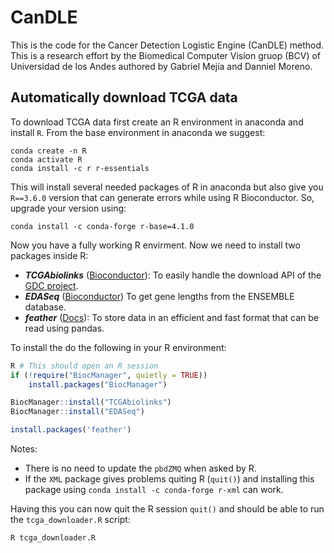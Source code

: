 # CanDLE

This is the code for the Cancer Detection Logistic Engine (CanDLE) method. This is a research effort by the Biomedical Computer Vision gruop (BCV) of Universidad de los Andes authored by Gabriel Mejía and Danniel Moreno.

## Automatically download TCGA data

To download TCGA data first create an R environment in anaconda and install `R`. From the base environment in anaconda we suggest:

```
conda create -n R
conda activate R
conda install -c r r-essentials
```
This will install several needed packages of R in anaconda but also give you `R==3.6.0` version that can generate errors while using R Bioconductor. So, upgrade your version using:

```
conda install -c conda-forge r-base=4.1.0
```
Now you have a fully working R envirment. Now we need to install two packages inside R:
* ***TCGAbiolinks*** ([Bioconductor](https://bioconductor.org/packages/release/bioc/html/TCGAbiolinks.html)): To easily handle the download API of the [GDC project](https://portal.gdc.cancer.gov/).
* ***EDASeq*** ([Bioconductor](https://bioconductor.org/packages/release/bioc/html/EDASeq.html)) To get gene lengths from the ENSEMBLE database.
* ***feather*** ([Docs](https://cran.r-project.org/web/packages/feather/feather.pdf)): To store data in an efficient and fast format that can be read using pandas.
 

To install the do the following in your R environment:

```R
R # This should open an R session
if (!require("BiocManager", quietly = TRUE))
    install.packages("BiocManager")

BiocManager::install("TCGAbiolinks")
BiocManager::install("EDASeq")

install.packages('feather')
```
Notes:
* There is no need to update the `pbdZMQ` when asked by R.
* If the `XML` package gives problems quiting R (`quit()`) and installing this package using `conda install -c conda-forge r-xml` can work. 

Having this you can now quit the R session `quit()` and should be able to run the `tcga_downloader.R` script:
```
R tcga_downloader.R
```
